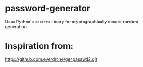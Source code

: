 # password-generator
Uses Python's ```secrets``` library for cryptographically secure random generation

# Inspiration from:
https://github.com/everdrone/genpasswd2.git
